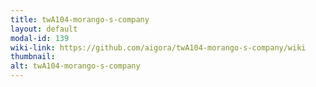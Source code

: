 ```yaml
---
title: twA104-morango-s-company
layout: default
modal-id: 139
wiki-link: https://github.com/aigora/twA104-morango-s-company/wiki
thumbnail: 
alt: twA104-morango-s-company
---
```


